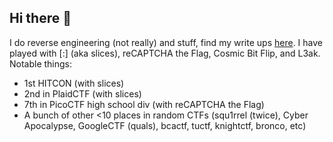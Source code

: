 ## Hi there 👋
I do reverse engineering (not really) and stuff, find my write ups [here](https://brew.is-not-a.dev/). I have played with \[:\] (aka slices), reCAPTCHA the Flag, Cosmic Bit Flip, and L3ak. Notable things:
- 1st HITCON (with slices)
- 2nd in PlaidCTF (with slices)
- 7th in PicoCTF high school div (with reCAPTCHA the Flag)
- A bunch of other <10 places in random CTFs (squ1rrel (twice), Cyber Apocalypse, GoogleCTF (quals), bcactf, tuctf, knightctf, bronco, etc)
